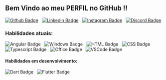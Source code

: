 ## Bem Vindo ao meu PERFIL no GitHub !!<br>
[![Github Badge](https://img.shields.io/badge/GitHub-100000?style=for-the-badge&logo=github&logoColor=white)](https://github.com/MDesk01) &nbsp;
[![Linkedin Badge](https://img.shields.io/badge/LinkedIn-0077B5?style=for-the-badge&logo=linkedin&logoColor=white)](https://www.linkedin.com/in/mateus-augusto-994a9a181/) &nbsp;
[![Instagram Badge](https://img.shields.io/badge/Instagram-E4405F?style=for-the-badge&logo=instagram&logoColor=white)](https://www.instagram.com/mateus.augustow/) &nbsp;
[![Discord Badge](https://img.shields.io/badge/Discord-7289DA?style=for-the-badge&logo=discord&logoColor=white)](https://discord.gg/pcnE9xe) <br>
### Habilidades atuais:
![Angular Badge](https://img.shields.io/badge/Angular-DD0031?style=for-the-badge&logo=angular&logoColor=white) &nbsp;
![Windows Badge](https://img.shields.io/badge/Windows-0078D6?style=for-the-badge&logo=windows&logoColor=white) &nbsp;
![HTML Badge](https://img.shields.io/badge/HTML5-E34F26?style=for-the-badge&logo=html5&logoColor=white) &nbsp;
![CSS Badge](https://img.shields.io/badge/CSS3-1572B6?style=for-the-badge&logo=css3&logoColor=white) &nbsp;
![Typescript Badge](https://img.shields.io/badge/TypeScript-007ACC?style=for-the-badge&logo=typescript&logoColor=white) &nbsp;
![Office Badge](https://img.shields.io/badge/Microsoft_Office-D83B01?style=for-the-badge&logo=microsoft-office&logoColor=white) &nbsp;
![VSCode Badge](https://img.shields.io/badge/Visual_Studio_Code-0078D4?style=for-the-badge&logo=visual%20studio%20code&logoColor=white) &nbsp;
![]() &nbsp;
#### Habilidades em desenvolvimento:
![Dart Badge](https://img.shields.io/badge/Dart-0175C2?style=for-the-badge&logo=dart&logoColor=white) &nbsp;
![Flutter Badge](https://img.shields.io/badge/Flutter-02569B?style=for-the-badge&logo=flutter&logoColor=white) &nbsp;
![]() &nbsp;
![]() &nbsp;
![]() &nbsp;
![]() &nbsp;
